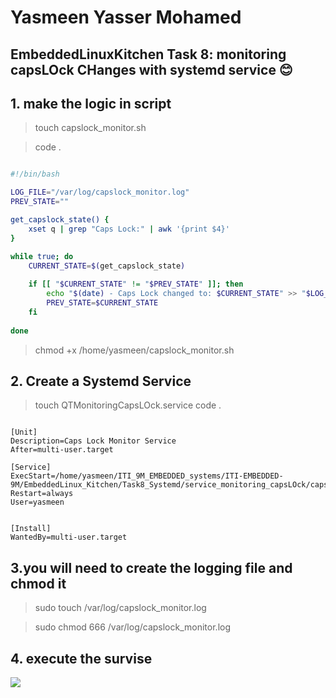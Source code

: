 # Yasmeen Yasser Mohamed
## EmbeddedLinuxKitchen Task 8: monitoring capsLOck CHanges with systemd service  😊


## 1. make the logic in script 

> touch capslock_monitor.sh

>code . 

```bash

#!/bin/bash

LOG_FILE="/var/log/capslock_monitor.log"
PREV_STATE=""

get_capslock_state() {
    xset q | grep "Caps Lock:" | awk '{print $4}'
}

while true; do
    CURRENT_STATE=$(get_capslock_state)
    
    if [[ "$CURRENT_STATE" != "$PREV_STATE" ]]; then
        echo "$(date) - Caps Lock changed to: $CURRENT_STATE" >> "$LOG_FILE";
        PREV_STATE=$CURRENT_STATE
    fi
 
done


```

>chmod +x /home/yasmeen/capslock_monitor.sh


## 2. Create a Systemd Service


> 
>touch QTMonitoringCapsLOck.service
>code .

```

[Unit]
Description=Caps Lock Monitor Service
After=multi-user.target

[Service]
ExecStart=/home/yasmeen/ITI_9M_EMBEDDED_systems/ITI-EMBEDDED-9M/EmbeddedLinux_Kitchen/Task8_Systemd/service_monitoring_capsLOck/capslock_monitor.sh
Restart=always
User=yasmeen


[Install]
WantedBy=multi-user.target

```


## 3.you will need to create the logging file and chmod it

>sudo touch /var/log/capslock_monitor.log

>sudo chmod 666 /var/log/capslock_monitor.log




## 4. execute the survise 

![](1.png "")




